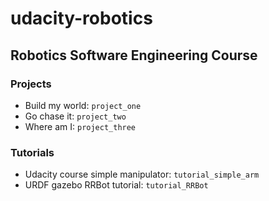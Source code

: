 # udacity-robotics

## Robotics Software Engineering Course

### Projects
* Build my world: `project_one`
* Go chase it: `project_two`
* Where am I: `project_three`

### Tutorials
* Udacity course simple manipulator: `tutorial_simple_arm`
* URDF gazebo RRBot tutorial: `tutorial_RRBot`

